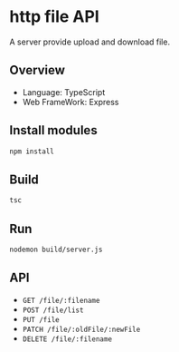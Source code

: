# http file API
A server provide upload and download file.  

## Overview

- Language: TypeScript
- Web FrameWork: Express

## Install modules

```bash
npm install
```

## Build

```bash
tsc
```

## Run

```bash
nodemon build/server.js
```

## API

* `GET /file/:filename`
* `POST /file/list`
* `PUT /file`
* `PATCH /file/:oldFile/:newFile`
* `DELETE /file/:filename`
